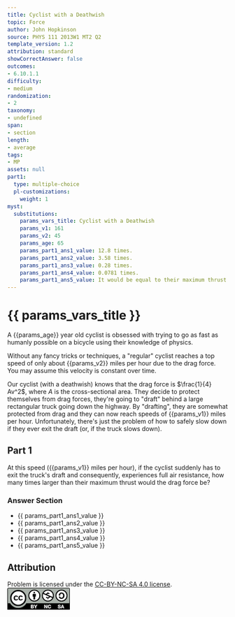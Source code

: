```yaml
---
title: Cyclist with a Deathwish
topic: Force
author: John Hopkinson
source: PHYS 111 2013W1 MT2 Q2
template_version: 1.2
attribution: standard
showCorrectAnswer: false
outcomes:
- 6.10.1.1
difficulty:
- medium
randomization:
- 2
taxonomy:
- undefined
span:
- section
length:
- average
tags:
- MP
assets: null
part1:
  type: multiple-choice
  pl-customizations:
    weight: 1
myst:
  substitutions:
    params_vars_title: Cyclist with a Deathwish
    params_v1: 161
    params_v2: 45
    params_age: 65
    params_part1_ans1_value: 12.8 times.
    params_part1_ans2_value: 3.58 times.
    params_part1_ans3_value: 0.28 times.
    params_part1_ans4_value: 0.0781 times.
    params_part1_ans5_value: It would be equal to their maximum thrust.
---
```

# {{ params_vars_title }}
A {{params_age}} year old cyclist is obsessed with trying to go as fast as humanly possible on a bicycle using their knowledge of physics.

Without any fancy tricks or techniques, a "regular" cyclist reaches a top speed of only about {{params_v2}} miles per hour due to the drag force.
You may assume this velocity is constant over time.

Our cyclist (with a deathwish) knows that the drag force is $\frac{1}{4} Av^2$, where $A$ is the cross-sectional area.
They decide to protect themselves from drag forces, they're going to "draft" behind a large rectangular truck going down the highway.
By "drafting", they are somewhat protected from drag and they can now reach speeds of {{params_v1}} miles per hour.
Unfortunately, there's just the problem of how to safely slow down if they ever exit the draft (or, if the truck slows down).

## Part 1

At this speed ({{params_v1}} miles per hour), if the cyclist suddenly has to exit the truck's draft and consequently, experiences full air resistance, how many times larger than their maximum thrust would the drag force be?

### Answer Section

- {{ params_part1_ans1_value }}
- {{ params_part1_ans2_value }}
- {{ params_part1_ans3_value }}
- {{ params_part1_ans4_value }}
- {{ params_part1_ans5_value }}

## Attribution

Problem is licensed under the [CC-BY-NC-SA 4.0 license](https://creativecommons.org/licenses/by-nc-sa/4.0/).<br> ![The Creative Commons 4.0 license requiring attribution-BY, non-commercial-NC, and share-alike-SA license.](https://raw.githubusercontent.com/firasm/bits/master/by-nc-sa.png)